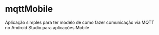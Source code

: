 # mqttMobile
Aplicação simples para ter modelo de como fazer comunicação via MQTT no Android Studio para aplicações Mobile
